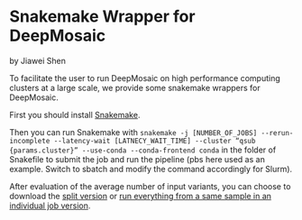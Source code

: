 # Snakemake Wrapper for DeepMosaic

by Jiawei Shen

To facilitate the user to run DeepMosaic on high performance computing clusters at a large scale, we provide some snakemake wrappers for DeepMosaic.

First you should install [Snakemake](https://snakemake.readthedocs.io/en/stable/).

Then you can run Snakemake with `snakemake -j [NUMBER_OF_JOBS] --rerun-incomplete --latency-wait [LATNECY_WAIT_TIME] --cluster “qsub {params.cluster}” --use-conda --conda-frontend conda` in the folder of Snakefile to submit the job and run the pipeline (pbs here used as an example. Switch to sbatch and modify the command accordingly for Slurm).

After evaluation of the average number of input variants, you can choose to download the [split version](https://github.com/Virginiaxu/DeepMosaic/tree/master/Snakemake/Split) or [run everything from a same sample in an individual job version](https://github.com/Virginiaxu/DeepMosaic/tree/master/Snakemake/No_split).
